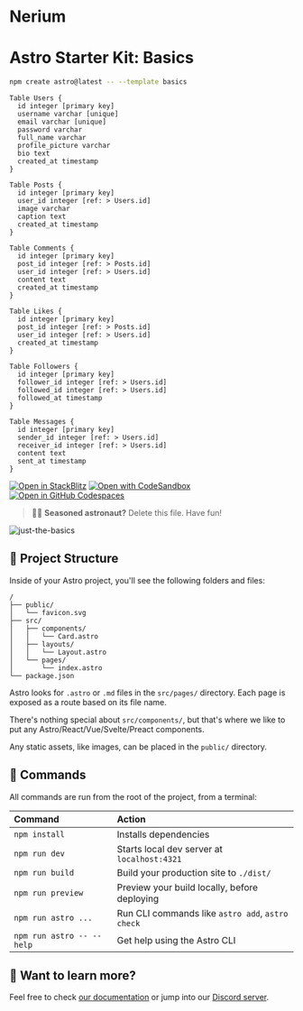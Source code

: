 # Nerium
# Astro Starter Kit: Basics

```sh
npm create astro@latest -- --template basics
```

```dbml
Table Users {
  id integer [primary key]
  username varchar [unique]
  email varchar [unique]
  password varchar
  full_name varchar
  profile_picture varchar
  bio text
  created_at timestamp
}

Table Posts {
  id integer [primary key]
  user_id integer [ref: > Users.id]
  image varchar
  caption text
  created_at timestamp
}

Table Comments {
  id integer [primary key]
  post_id integer [ref: > Posts.id]
  user_id integer [ref: > Users.id]
  content text
  created_at timestamp
}

Table Likes {
  id integer [primary key]
  post_id integer [ref: > Posts.id]
  user_id integer [ref: > Users.id]
  created_at timestamp
}

Table Followers {
  id integer [primary key]
  follower_id integer [ref: > Users.id]
  followed_id integer [ref: > Users.id]
  followed_at timestamp
}

Table Messages {
  id integer [primary key]
  sender_id integer [ref: > Users.id]
  receiver_id integer [ref: > Users.id]
  content text
  sent_at timestamp
}
```

[![Open in StackBlitz](https://developer.stackblitz.com/img/open_in_stackblitz.svg)](https://stackblitz.com/github/withastro/astro/tree/latest/examples/basics)
[![Open with CodeSandbox](https://assets.codesandbox.io/github/button-edit-lime.svg)](https://codesandbox.io/p/sandbox/github/withastro/astro/tree/latest/examples/basics)
[![Open in GitHub Codespaces](https://github.com/codespaces/badge.svg)](https://codespaces.new/withastro/astro?devcontainer_path=.devcontainer/basics/devcontainer.json)

> 🧑‍🚀 **Seasoned astronaut?** Delete this file. Have fun!

![just-the-basics](https://github.com/withastro/astro/assets/2244813/a0a5533c-a856-4198-8470-2d67b1d7c554)

## 🚀 Project Structure

Inside of your Astro project, you'll see the following folders and files:

```text
/
├── public/
│   └── favicon.svg
├── src/
│   ├── components/
│   │   └── Card.astro
│   ├── layouts/
│   │   └── Layout.astro
│   └── pages/
│       └── index.astro
└── package.json
```

Astro looks for `.astro` or `.md` files in the `src/pages/` directory. Each page is exposed as a route based on its file name.

There's nothing special about `src/components/`, but that's where we like to put any Astro/React/Vue/Svelte/Preact components.

Any static assets, like images, can be placed in the `public/` directory.

## 🧞 Commands

All commands are run from the root of the project, from a terminal:

| Command                   | Action                                           |
| :------------------------ | :----------------------------------------------- |
| `npm install`             | Installs dependencies                            |
| `npm run dev`             | Starts local dev server at `localhost:4321`      |
| `npm run build`           | Build your production site to `./dist/`          |
| `npm run preview`         | Preview your build locally, before deploying     |
| `npm run astro ...`       | Run CLI commands like `astro add`, `astro check` |
| `npm run astro -- --help` | Get help using the Astro CLI                     |

## 👀 Want to learn more?

Feel free to check [our documentation](https://docs.astro.build) or jump into our [Discord server](https://astro.build/chat).
